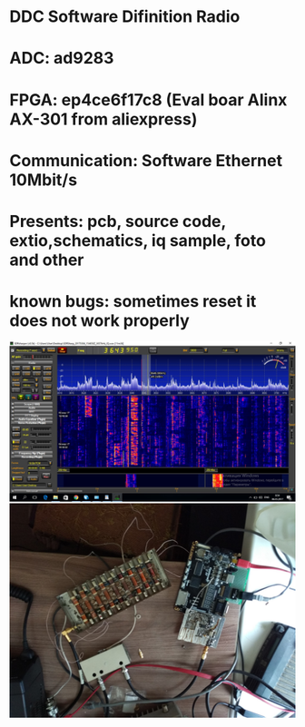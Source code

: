 # DDC Software Difinition Radio
# ADC: ad9283
# FPGA: ep4ce6f17c8 (Eval boar Alinx AX-301 from aliexpress) 
# Communication: Software Ethernet 10Mbit/s
# Presents: pcb, source code, extio,schematics, iq sample, foto and other
# known bugs: sometimes reset it does not work properly
![80m band](https://github.com/Ya-Mir/sdr_ad9283/blob/master/img/low_size/80m.jpg?raw=true)
![maket](https://raw.githubusercontent.com/Ya-Mir/sdr_ad9283/master/img/low_size/maket.jpg)

